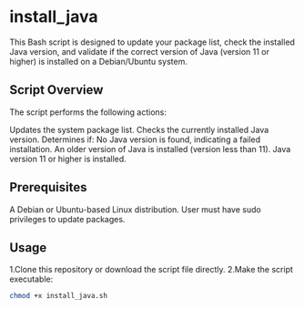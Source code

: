 # install_java
This Bash script is designed to update your package list, check the installed Java version, and validate if the correct version of Java (version 11 or higher) is installed on a Debian/Ubuntu system.

## Script Overview
The script performs the following actions:

Updates the system package list.
Checks the currently installed Java version.
Determines if:
No Java version is found, indicating a failed installation.
An older version of Java is installed (version less than 11).
Java version 11 or higher is installed.

## Prerequisites
A Debian or Ubuntu-based Linux distribution.
User must have sudo privileges to update packages.

## Usage
1.Clone this repository or download the script file directly.
2.Make the script executable:
```bash
chmod +x install_java.sh
```
